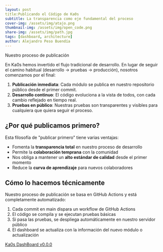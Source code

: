 ```yaml
---
layout: post
title:Publicando el Código de Ka0s
subtitle: La transparencia como eje fundamental del proceso
cover-img: /assets/img/atajo.png
thumbnail-img: /assets/img/open_code.png
share-img: /assets/img/path.jpg
tags: [dashboard, architecture]
author: Alejandro Peso Buendía
---
```


Nuestro proceso de publicación

En Ka0s hemos invertido el flujo tradicional de desarrollo. En lugar de seguir el camino habitual (desarrollo → pruebas → producción), nosotros comenzamos por el final:

1. **Publicación inmediata**: Cada módulo se publica en nuestro repositorio público desde el primer commit.
2. **Desarrollo continuo**: El código evoluciona a la vista de todos, con cada cambio reflejado en tiempo real.
3. **Pruebas en público**: Nuestras pruebas son transparentes y visibles para cualquiera que quiera seguir el proceso.

## ¿Por qué publicamos primero?

Esta filosofía de "publicar primero" tiene varias ventajas:

- Fomenta la **transparencia total** en nuestro proceso de desarrollo
- Permite la **colaboración temprana** con la comunidad
- Nos obliga a mantener un **alto estándar de calidad** desde el primer momento
- Reduce la **curva de aprendizaje** para nuevos colaboradores

## Cómo lo hacemos técnicamente

Nuestro proceso de publicación se basa en GitHub Actions y está completamente automatizado:

1. Cada commit en main dispara un workflow de GitHub Actions
2. El código se compila y se ejecutan pruebas básicas
3. Si pasa las pruebas, se despliega automáticamente en nuestro servidor público
4. El dashboard se actualiza con la información del nuevo módulo o actualización


[Ka0s DashBoard v0.0.0](https://www.ka0s.io/dashboard/Index.html)
